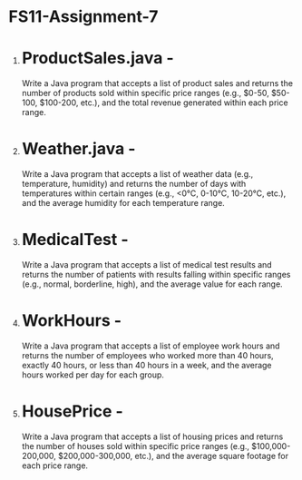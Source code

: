# FS11-Assignment-7
1. # ProductSales.java -
    Write a Java program that accepts a list of product sales and
returns the number of products sold within specific price ranges
(e.g., $0-50, $50-100, $100-200, etc.), and the total revenue
generated within each price range.

2. # Weather.java -
    Write a Java program that accepts a list of weather
data (e.g., temperature, humidity) and returns the
number of days with temperatures within certain ranges
(e.g., <0°C, 0-10°C, 10-20°C, etc.), and the average
humidity for each temperature range.

3. # MedicalTest -
    Write a Java program that accepts a list of medical test
results and returns the number of patients with results
falling within specific ranges (e.g., normal, borderline,
high), and the average value for each range.

4. # WorkHours -
    Write a Java program that accepts a list of employee
work hours and returns the number of employees who
worked more than 40 hours, exactly 40 hours, or less
than 40 hours in a week, and the average hours worked
per day for each group.

5. # HousePrice -
    Write a Java program that accepts a list of housing
prices and returns the number of houses sold within
specific price ranges (e.g., $100,000-200,000,
$200,000-300,000, etc.), and the average square footage
for each price range.
